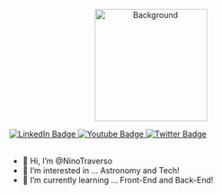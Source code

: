 
<p align="center">
  <img src="[https://github.com/Jacob/Jacob/raw/main/assets/134203980/c5e2ee09-6db2-4cbc-a4e2-03fdcd6f314f](https://github.com/NinoTraverso/NinoTraverso/assets/134203980/30d967cc-3a72-4dbf-8652-3e7da4d2dff7)" alt="Background" width="200">
</p>

<div id="badges">
  <a href="your-linkedin-URL">
    <img src="https://img.shields.io/badge/LinkedIn-blue?style=for-the-badge&logo=linkedin&logoColor=white" alt="LinkedIn Badge"/>
  </a>
  <a href="your-youtube-URL">
    <img src="https://img.shields.io/badge/YouTube-red?style=for-the-badge&logo=youtube&logoColor=white" alt="Youtube Badge"/>
  </a>
  <a href="your-twitter-URL">
    <img src="https://img.shields.io/badge/Twitter-blue?style=for-the-badge&logo=twitter&logoColor=white" alt="Twitter Badge"/>
  </a>
</div>

<br/>







- 👋 Hi, I’m @NinoTraverso
- 👀 I’m interested in ... Astronomy and Tech!
- 🌱 I’m currently learning ... Front-End and Back-End!

